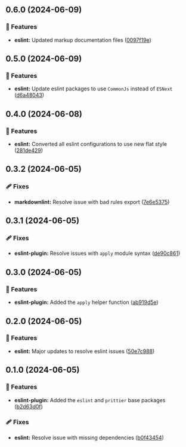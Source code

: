 ## 0.6.0 (2024-06-09)


### 🚀 Features

- **eslint:** Updated markup documentation files ([0097f19e](https://github.com/storm-software/storm-ops/commit/0097f19e))

## 0.5.0 (2024-06-09)


### 🚀 Features

- **eslint:** Update eslint packages to use `CommonJs` instead of `ESNext` ([d6a48043](https://github.com/storm-software/storm-ops/commit/d6a48043))

## 0.4.0 (2024-06-08)


### 🚀 Features

- **eslint:** Converted all eslint configurations to use new flat style ([281de429](https://github.com/storm-software/storm-ops/commit/281de429))

## 0.3.2 (2024-06-05)


### 🩹 Fixes

- **markdownlint:** Resolve issue with bad rules export ([7e6e5375](https://github.com/storm-software/storm-ops/commit/7e6e5375))

## 0.3.1 (2024-06-05)


### 🩹 Fixes

- **eslint-plugin:** Resolve issues with `apply` module syntax ([de90c861](https://github.com/storm-software/storm-ops/commit/de90c861))

## 0.3.0 (2024-06-05)

### 🚀 Features

- **eslint-plugin:** Added the `apply` helper function
  ([ab919d5e](https://github.com/storm-software/storm-ops/commit/ab919d5e))

## 0.2.0 (2024-06-05)

### 🚀 Features

- **eslint:** Major updates to resolve eslint issues
  ([50e7c988](https://github.com/storm-software/storm-ops/commit/50e7c988))

## 0.1.0 (2024-06-05)

### 🚀 Features

- **eslint-plugin:** Added the `eslint` and `prittier` base packages
  ([b2d63d0f](https://github.com/storm-software/storm-ops/commit/b2d63d0f))

### 🩹 Fixes

- **eslint:** Resolve issue with missing dependencies
  ([b0f43454](https://github.com/storm-software/storm-ops/commit/b0f43454))
